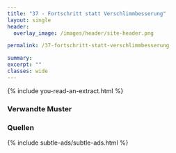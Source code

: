 ```yaml
---
title: "37 - Fortschritt statt Verschlimmbesserung"
layout: single
header:
  overlay_image: /images/header/site-header.png

permalink: /37-fortschritt-statt-verschlimmbesserung

summary:
excerpt: ""
classes: wide
---
```

{% include you-read-an-extract.html %}


### Verwandte Muster


### Quellen


{% include subtle-ads/subtle-ads.html %}
